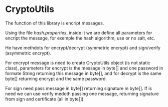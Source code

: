 # CryptoUtils

The function of this library is encript messages.

Using the file *hash.properties*, inside it we are define all parameters for encript the message, for exemple the hash algorithm, use or no salt, etc.

He have methdots for encrypt/decrypt (symmetric encrypt) and sign/verify (asymmetric encrypt).

For encrypt message is need to create CryptoUtils object (is not static class), parameters for encrypt is the message in byte[] and one password in formate String returning this message in byte[], and for decrypt is the same byte[] returning encrypt and the same password.

For sign need pass message in byte[] returning signature in byte[]. If is need we can use verify medoth passing one message, returning signature from sign and certificate (all in byte[])
